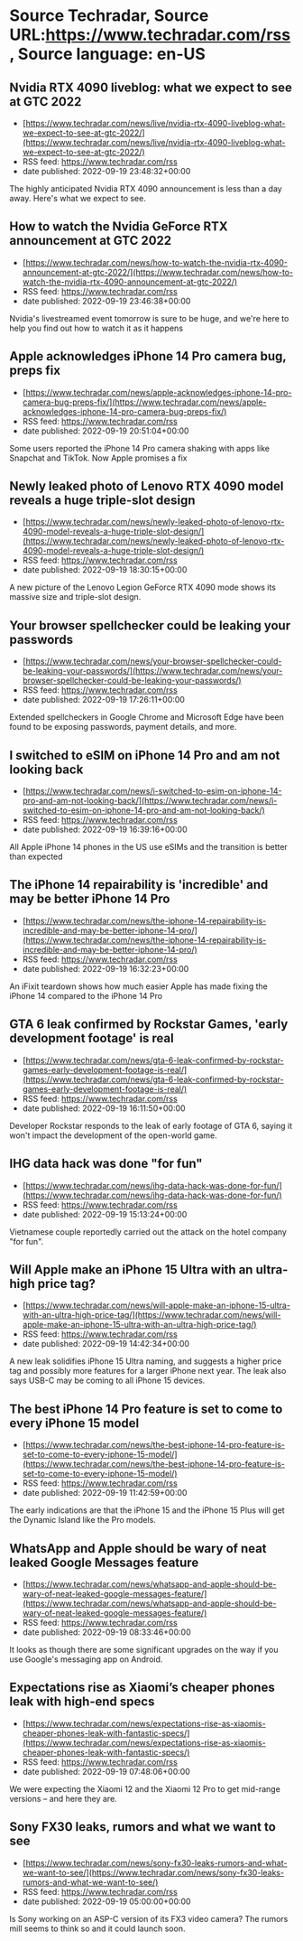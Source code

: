 # Source Techradar, Source URL:https://www.techradar.com/rss, Source language: en-US

## Nvidia RTX 4090 liveblog: what we expect to see at GTC 2022
 - [https://www.techradar.com/news/live/nvidia-rtx-4090-liveblog-what-we-expect-to-see-at-gtc-2022/](https://www.techradar.com/news/live/nvidia-rtx-4090-liveblog-what-we-expect-to-see-at-gtc-2022/)
 - RSS feed: https://www.techradar.com/rss
 - date published: 2022-09-19 23:48:32+00:00

The highly anticipated Nvidia RTX 4090 announcement is less than a day away. Here's what we expect to see.

## How to watch the Nvidia GeForce RTX announcement at GTC 2022
 - [https://www.techradar.com/news/how-to-watch-the-nvidia-rtx-4090-announcement-at-gtc-2022/](https://www.techradar.com/news/how-to-watch-the-nvidia-rtx-4090-announcement-at-gtc-2022/)
 - RSS feed: https://www.techradar.com/rss
 - date published: 2022-09-19 23:46:38+00:00

Nvidia's livestreamed event tomorrow is sure to be huge, and we're here to help you find out how to watch it as it happens

## Apple acknowledges iPhone 14 Pro camera bug, preps fix
 - [https://www.techradar.com/news/apple-acknowledges-iphone-14-pro-camera-bug-preps-fix/](https://www.techradar.com/news/apple-acknowledges-iphone-14-pro-camera-bug-preps-fix/)
 - RSS feed: https://www.techradar.com/rss
 - date published: 2022-09-19 20:51:04+00:00

Some users reported the iPhone 14 Pro camera shaking with apps like Snapchat and TikTok. Now Apple promises a fix

## Newly leaked photo of Lenovo RTX 4090 model reveals a huge triple-slot design
 - [https://www.techradar.com/news/newly-leaked-photo-of-lenovo-rtx-4090-model-reveals-a-huge-triple-slot-design/](https://www.techradar.com/news/newly-leaked-photo-of-lenovo-rtx-4090-model-reveals-a-huge-triple-slot-design/)
 - RSS feed: https://www.techradar.com/rss
 - date published: 2022-09-19 18:30:15+00:00

A new picture of the Lenovo Legion GeForce RTX 4090 mode shows its massive size and triple-slot design.

## Your browser spellchecker could be leaking your passwords
 - [https://www.techradar.com/news/your-browser-spellchecker-could-be-leaking-your-passwords/](https://www.techradar.com/news/your-browser-spellchecker-could-be-leaking-your-passwords/)
 - RSS feed: https://www.techradar.com/rss
 - date published: 2022-09-19 17:26:11+00:00

Extended spellcheckers in Google Chrome and Microsoft Edge have been found to be exposing passwords, payment details, and more.

## I switched to eSIM on iPhone 14 Pro and am not looking back
 - [https://www.techradar.com/news/i-switched-to-esim-on-iphone-14-pro-and-am-not-looking-back/](https://www.techradar.com/news/i-switched-to-esim-on-iphone-14-pro-and-am-not-looking-back/)
 - RSS feed: https://www.techradar.com/rss
 - date published: 2022-09-19 16:39:16+00:00

All Apple iPhone 14 phones in the US use eSIMs and the transition is better than expected

## The iPhone 14 repairability is 'incredible' and may be better iPhone 14 Pro
 - [https://www.techradar.com/news/the-iphone-14-repairability-is-incredible-and-may-be-better-iphone-14-pro/](https://www.techradar.com/news/the-iphone-14-repairability-is-incredible-and-may-be-better-iphone-14-pro/)
 - RSS feed: https://www.techradar.com/rss
 - date published: 2022-09-19 16:32:23+00:00

An iFixit teardown shows how much easier Apple has made fixing the iPhone 14 compared to the iPhone 14 Pro

## GTA 6 leak confirmed by Rockstar Games, 'early development footage' is real
 - [https://www.techradar.com/news/gta-6-leak-confirmed-by-rockstar-games-early-development-footage-is-real/](https://www.techradar.com/news/gta-6-leak-confirmed-by-rockstar-games-early-development-footage-is-real/)
 - RSS feed: https://www.techradar.com/rss
 - date published: 2022-09-19 16:11:50+00:00

Developer Rockstar responds to the leak of early footage of GTA 6, saying it won't impact the development of the open-world game.

## IHG data hack was done "for fun"
 - [https://www.techradar.com/news/ihg-data-hack-was-done-for-fun/](https://www.techradar.com/news/ihg-data-hack-was-done-for-fun/)
 - RSS feed: https://www.techradar.com/rss
 - date published: 2022-09-19 15:13:24+00:00

Vietnamese couple reportedly carried out the attack on the hotel company "for fun".

## Will Apple make an iPhone 15 Ultra with an ultra-high price tag?
 - [https://www.techradar.com/news/will-apple-make-an-iphone-15-ultra-with-an-ultra-high-price-tag/](https://www.techradar.com/news/will-apple-make-an-iphone-15-ultra-with-an-ultra-high-price-tag/)
 - RSS feed: https://www.techradar.com/rss
 - date published: 2022-09-19 14:42:34+00:00

A new leak solidifies iPhone 15 Ultra naming, and suggests a higher price tag and possibly more features for a larger iPhone next year. The leak also says USB-C may be coming to all iPhone 15 devices.

## The best iPhone 14 Pro feature is set to come to every iPhone 15 model
 - [https://www.techradar.com/news/the-best-iphone-14-pro-feature-is-set-to-come-to-every-iphone-15-model/](https://www.techradar.com/news/the-best-iphone-14-pro-feature-is-set-to-come-to-every-iphone-15-model/)
 - RSS feed: https://www.techradar.com/rss
 - date published: 2022-09-19 11:42:59+00:00

The early indications are that the iPhone 15 and the iPhone 15 Plus will get the Dynamic Island like the Pro models.

## WhatsApp and Apple should be wary of neat leaked Google Messages feature
 - [https://www.techradar.com/news/whatsapp-and-apple-should-be-wary-of-neat-leaked-google-messages-feature/](https://www.techradar.com/news/whatsapp-and-apple-should-be-wary-of-neat-leaked-google-messages-feature/)
 - RSS feed: https://www.techradar.com/rss
 - date published: 2022-09-19 08:33:46+00:00

It looks as though there are some significant upgrades on the way if you use Google's messaging app on Android.

## Expectations rise as Xiaomi’s cheaper phones leak with high-end specs
 - [https://www.techradar.com/news/expectations-rise-as-xiaomis-cheaper-phones-leak-with-fantastic-specs/](https://www.techradar.com/news/expectations-rise-as-xiaomis-cheaper-phones-leak-with-fantastic-specs/)
 - RSS feed: https://www.techradar.com/rss
 - date published: 2022-09-19 07:48:06+00:00

We were expecting the Xiaomi 12 and the Xiaomi 12 Pro to get mid-range versions – and here they are.

## Sony FX30 leaks, rumors and what we want to see
 - [https://www.techradar.com/news/sony-fx30-leaks-rumors-and-what-we-want-to-see/](https://www.techradar.com/news/sony-fx30-leaks-rumors-and-what-we-want-to-see/)
 - RSS feed: https://www.techradar.com/rss
 - date published: 2022-09-19 05:00:00+00:00

Is Sony working on an ASP-C version of its FX3 video camera? The rumors mill seems to think so and it could launch soon.
